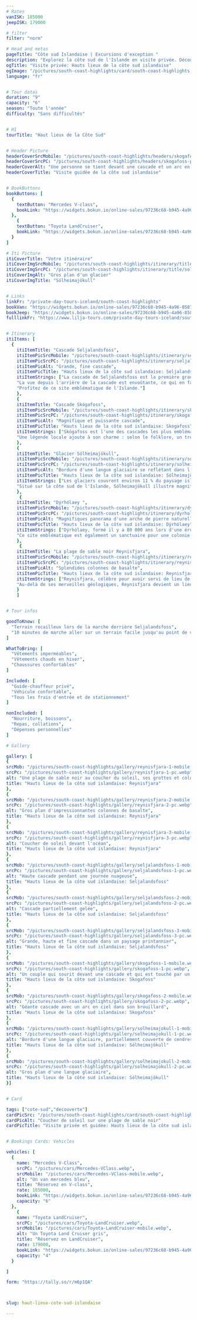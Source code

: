 ```yaml
---
# Rates
vanISK: 185000
jeepISK: 179000

# filter
filter: "norm"

# Head and metas
pageTitle: "Côte sud Islandaise | Excursions d'exception "
description: "Explorez la côte sud de l'Islande en visite privée. Découvrez cascades, plages de sable noir et glaciers. Réservez votre aventure !"
ogTitle: "Visite privée: Hauts lieux de la côte sud islandaise"
ogImage: "/pictures/south-coast-highlights/card/south-coast-highlights.webp"
language: "fr"


# Tour datas
duration: "9"
capacity: "6"
season: "Toute l'année"
difficulty: "Sans difficultés"


# H1
tourTitle: "Haut lieux de la Côte Sud"


# Header Picture
headerCoverSrcMobile: "/pictures/south-coast-highlights/headers/skogafoss-mobile.webp"
headerCoverSrcPC: "/pictures/south-coast-highlights/headers/skogafoss-pc.webp"
headerCoverAlt: "Une personne se tient devant une cascade et un arc en ciel"
headerCoverTitle: "Visite guidée de la côte sud islandaise"


# BookButtons
bookButtons: [
  {
    textButton: "Mercedes V-class",
    bookLink: "https://widgets.bokun.io/online-sales/97236c68-b945-4a96-8587-660bdc4c45fd/experience-calendar/753704"
  },
    {
    textButton: "Toyota LandCruiser",
    bookLink: "https://widgets.bokun.io/online-sales/97236c68-b945-4a96-8587-660bdc4c45fd/experience-calendar/753708"
  }
]

# Iti Picture
itiCoverTitle: "Votre itinéraire"
itiCoverImgSrcMobile: "/pictures/south-coast-highlights/itinerary/title/solheimajokull-Mobile.webp"
itiCoverImgSrcPC: "/pictures/south-coast-highlights/itinerary/title/solheimajokull-PC.webp"
itiCoverImgAlt: "Gros plan d'un glacier"
itiCoverImgTitle: "Sólheimajökull"


# Links
linkFr: "/private-day-tours-iceland/south-coast-highlights"
bookVan: "https://widgets.bokun.io/online-sales/97236c68-b945-4a96-8587-660bdc4c45fd/experience-calendar/753704"
bookJeep: "https://widgets.bokun.io/online-sales/97236c68-b945-4a96-8587-660bdc4c45fd/experience-calendar/753708"
fulllinkFr: "https://www.lilja-tours.com/private-day-tours-iceland/south-coast-highlights"


# Itinerary
itiItems: [
  { 
    itiItemTitle: "Cascade Seljalandsfoss",
    itiItemPicSrcMobile: "/pictures/south-coast-highlights/itinerary/seljalandsfoss/seljalandsfoss-mobile.webp",
    itiItemPicSrcPC: "/pictures/south-coast-highlights/itinerary/seljalandsfoss/seljalandsfoss-pc.webp",
    itiItemPicAlt: "Grande, fine cascade",
    itiItemPicTitle: "Hauts lieux de la côte sud islandaise: Seljalandsfoss",
    itiItemStrings: ["La cascade de Seljalandsfoss est la première grande chute d'eau que vous rencontrerez en longeant la côte sud de l'Islande depuis Reykjavík. Haute de 60 mètres, elle est réputée pour sa particularité unique : une immense grotte derrière la cascade. Cette grotte permet aux visiteurs de marcher derrière la chute d'eau, offrant une perspective inédite et une expérience résonnante.",  
    "La vue depuis l'arrière de la cascade est envoûtante, ce qui en fait un incontournable pour les photographes et les amoureux de la nature. N'oubliez pas votre veste imperméable, car les éclaboussures sont inévitables. Toutefois, gardez à l'esprit qu'en hiver, le chemin derrière la cascade devient impraticable et est fermé pour des raisons de sécurité.",  
    "Profitez de ce site emblématique de l'Islande."]
    },
    {
    itiItemTitle: "Cascade Skógafoss",
    itiItemPicSrcMobile: "/pictures/south-coast-highlights/itinerary/skogafoss/skogafoss-mobile.webp",
    itiItemPicSrcPC: "/pictures/south-coast-highlights/itinerary/skogafoss/skogafoss-pc.webp",
    itiItemPicAlt: "Magnifique et puissante cascade",
    itiItemPicTitle: "Hauts lieux de la côte sud islandaise: Skogafoss",
    itiItemStrings: ["Skógafoss est l'une des cascades les plus emblématiques d'Islande, facilement visible depuis la Route One sur la côte sud. Haute de 60 mètres, sa puissante chute crée une brume envoûtante qui produit souvent des arcs-en-ciel éclatants lors des journées ensoleillées, faisant de cet endroit un paradis pour les photographes. Sa beauté spectaculaire et sa présence majestueuse attirent des visiteurs du monde entier, et sa popularité a explosé après son apparition dans Game of Thrones, attirant fans et voyageurs curieux.",  
    "Une légende locale ajoute à son charme : selon le folklore, un trésor caché par un géant se trouve derrière la cascade. Nombreux sont ceux qui ont tenté de le découvrir, mais le mystère reste entier. Votre guide partagera cette histoire fascinante lors de votre exploration des lieux. Pour les amateurs d'aventure, un escalier à côté de la cascade mène à un point de vue offrant des panoramas à couper le souffle sur les paysages environnants. Découvrez Skógafoss pour admirer cette merveille naturelle majestueuse et percer les mythes qui la rendent si magique."]
    },
    {
    itiItemTitle: "Glacier Sólheimajökull",
    itiItemPicSrcMobile: "/pictures/south-coast-highlights/itinerary/solheimajokull/solheimajökull-mobile.webp",
    itiItemPicSrcPC: "/pictures/south-coast-highlights/itinerary/solheimajokull/solheimajokull-pc.webp",
    itiItemPicAlt: "Bordure d'une langue glaciaire se reflétant dans l'eau",
    itiItemPicTitle: "Hauts lieux de la côte sud islandaise: Sólheimajökull",
    itiItemStrings: ["Les glaciers couvrent environ 11 % du paysage islandais, chacun présentant des caractéristiques uniques façonnées par le temps et la nature. Sólheimajökull ne fait pas exception. Ce glacier magnifique est partiellement recouvert de cendres volcaniques provenant des éruptions voisines, créant un contraste spectaculaire de glace noire et blanche qui captive chaque visiteur. Sa surface accidentée et en constante évolution révèle la puissance brute de la géologie islandaise.",  
    "Situé sur la côte sud de l'Islande, Sólheimajökull illustre magnifiquement le pays du feu et de la glace, où glaciers et volcans coexistent. Les visiteurs peuvent admirer des crevasses, des grottes de glace et des arêtes déchiquetées, offrant un aperçu du jeu dynamique entre le feu et la glace. Des randonnées guidées sur le glacier permettent de s'approcher de cette merveille naturelle, offrant aux aventuriers l'opportunité de vivre la puissance et la beauté de Sólheimajökull de près. Son paysage à couper le souffle et son importance géologique en font une destination incontournable pour ceux qui souhaitent explorer la beauté sauvage et indomptée de l'Islande."]
    },
     {
    itiItemTitle: "Dýrhólaey ",
    itiItemPicSrcMobile: "/pictures/south-coast-highlights/itinerary/dyrholaey/dyrholaey-mobile.webp",
    itiItemPicSrcPC: "/pictures/south-coast-highlights/itinerary/dyrholaey/dyrholaey-pc.webp",
    itiItemPicAlt: "Magnifiques panorama d'une arche de pierre naturelle au dessus de l'océan",
    itiItemPicTitle: "Hauts lieux de la côte sud islandaise: Dýrhólaey",
    itiItemStrings: ["Dýrhólaey, formé il y a 80 000 ans lors d'une éruption volcanique sous-marine, est une destination incontournable sur la côte sud de l'Islande. Son sommet offre des vues panoramiques à couper le souffle sur deux glaciers, des plages de sable noir à perte de vue et une magnifique arche de pierre. Par temps clair, les visiteurs peuvent admirer des paysages spectaculaires qui illustrent à merveille la beauté sauvage de l'Islande.",  
    "Ce site emblématique est également un sanctuaire pour une colonie colorée de macareux pendant les mois d'été, attirant les ornithologues et les photographes. Observer ces oiseaux marins nichant sur les falaises ajoute une touche magique à toute visite. Cependant, Dýrhólaey peut être fermé en hiver pour des raisons de sécurité, il est donc essentiel de planifier votre visite en conséquence. Que vous soyez amoureux de la nature, photographe ou simplement aventurier, Dýrhólaey offre une expérience inoubliable au cœur des paysages dramatiques de l'Islande."]
    },
     {
    itiItemTitle: "La plage de sable noir Reynisfjara",
    itiItemPicSrcMobile: "/pictures/south-coast-highlights/itinerary/reynisfjara/reynisfjara-mobile.webp",
    itiItemPicSrcPC: "/pictures/south-coast-highlights/itinerary/reynisfjara/reynisfjara-pc.webp",
    itiItemPicAlt: "Splendides colonnes de basalte",
    itiItemPicTitle: "Hauts lieux de la côte sud islandaise: Reynisfjara",
    itiItemStrings: ["Reynisfjara, célèbre pour avoir servi de lieu de tournage pour la Dragon Glass Cave dans Game of Thrones, est la plage de sable noir la plus spectaculaire d'Islande. Ses colonnes de basalte saisissantes, ses vagues puissantes et ses falaises dramatiques créent un paysage surréaliste qui attire les visiteurs tout au long de l'année. L'océan Atlantique rugissant ajoute à sa beauté sauvage et indomptée, en faisant un lieu incontournable pour les photographes et les amoureux de la nature.",  
    "Au-delà de ses merveilles géologiques, Reynisfjara devient un lieu de nidification animé pour des milliers d'oiseaux migrateurs pendant l'été, dont l'emblématique macareux. Ces oiseaux marins reviennent chaque année pour se reproduire sur les falaises surplombant le sable noir, offrant une expérience spectaculaire d'observation des oiseaux. Les visiteurs peuvent les voir plonger dans l'océan pour pêcher ou se reposer sur les formations rocheuses escarpées. Cependant, la prudence est de mise, car la plage est connue pour ses dangereuses vagues scélérates. Explorez Reynisfjara pour ressentir la puissance brute de la nature islandaise et découvrir sa faune vibrante."]
    }
    ]


# Tour infos

goodToKnow: [  
  "Terrain rocailleux lors de la marche derrière Seljalandsfoss",  
  "10 minutes de marche aller sur un terrain facile jusqu'au point de vue du glacier"  
]

WhatToBring: [  
  "Vêtements imperméables",  
  "Vêtements chauds en hiver",  
  "Chaussures confortables"  
]

Included: [  
  "Guide-chauffeur privé",  
  "Véhicule confortable",  
  "Tous les frais d'entrée et de stationnement"  
]

nonIncluded: [  
  "Nourriture, boissons",  
  "Repas, collations",  
  "Dépenses personnelles"  
]

# Gallery

gallery: [
{
srcMob: "/pictures/south-coast-highlights/gallery/reynisfjara-1-mobile.webp",
srcPc: "/pictures/south-coast-highlights/gallery/reynisfjara-1-pc.webp",
alt: "Une plage de sable noir au coucher du soleil, ses grottes et colonnes de basalte",
title: "Hauts lieux de la côte sud islandaise: Reynisfjara"
},    
{
srcMob: "/pictures/south-coast-highlights/gallery/reynisfjara-2-mobile.webp",
srcPc: "/pictures/south-coast-highlights/gallery/reynisfjara-2-pc.webp",
alt: "Gros plan d'impressionnantes colonnes de basalte",
title: "Hauts lieux de la côte sud islandaise: Reynisfjara"
},    
{
srcMob: "/pictures/south-coast-highlights/gallery/reynisfjara-3-mobile.webp",
srcPc: "/pictures/south-coast-highlights/gallery/reynisfjara-3-pc.webp",
alt: "Coucher de soleil devant l'océan",
title: "Hauts lieux de la côte sud islandaise: Reynisfjara"
},  
{
srcMob: "/pictures/south-coast-highlights/gallery/seljalandsfoss-1-mobile.webp",
srcPc: "/pictures/south-coast-highlights/gallery/seljalandsfoss-1-pc.webp",
alt: "Haute cascade pendant une journée nuageuse",
title: "Hauts lieux de la côte sud islandaise: Seljalandsfoss"
},  
{
srcMob: "/pictures/south-coast-highlights/gallery/seljalandsfoss-2-mobile.webp",
srcPc: "/pictures/south-coast-highlights/gallery/seljalandsfoss-2-pc.webp",
alt: "Cascade partiellement gelée",
title: "Hauts lieux de la côte sud islandaise: Seljalandsfoss"
},   
{
srcMob: "/pictures/south-coast-highlights/gallery/seljalandsfoss-3-mobile.webp",
srcPc: "/pictures/south-coast-highlights/gallery/seljalandsfoss-3-pc.webp",
alt: "Grande, haute et fine cascade dans un paysage printannier",
title: "Hauts lieux de la côte sud islandaise: Seljalandsfoss"
},    
{
srcMob: "/pictures/south-coast-highlights/gallery/skogafoss-1-mobile.webp",
srcPc: "/pictures/south-coast-highlights/gallery/skogafoss-1-pc.webp",
alt: "Un couple qui sourit devant une cascade et qui est touché par un arc-en-ciel",
title: "Hauts lieux de la côte sud islandaise: Skogafoss"
},  
{
srcMob: "/pictures/south-coast-highlights/gallery/skogafoss-2-mobile.webp",
srcPc: "/pictures/south-coast-highlights/gallery/skogafoss-2-pc.webp",
alt: "Géante cascade avec un arc en ciel dans son brouillard",
title: "Hauts lieux de la côte sud islandaise: Skogafoss"
},  
{
srcMob: "/pictures/south-coast-highlights/gallery/solheimajokull-1-mobile.webp",
srcPc: "/pictures/south-coast-highlights/gallery/solheimajokull-1-pc.webp",
alt: "Bordure d'une langue glaciaire, partiellement couverte de cendres volcaniques",
title: "Hauts lieux de la côte sud islandaise: Sólheimajökull"
},  
{
srcMob: "/pictures/south-coast-highlights/gallery/solheimajokull-2-mobile.webp",
srcPc: "/pictures/south-coast-highlights/gallery/solheimajokull-2-pc.webp",
alt: "Gros plan d'une langue glaciaire",
title: "Hauts lieux de la côte sud islandaise: Sólheimajökull"
}]


# Card

tags: ["cote-sud","decouverte"]
cardPicSrc: "/pictures/south-coast-highlights/card/south-coast-highlights.webp"
cardPicAlt: "Coucher de soleil sur une plage de sable noir"
cardPicTitle: "Visite privée et guidée: Hauts lieux de la côte sud islandaise"


# Bookings Cards: Vehicles

vehicles: [
  {
    name: "Mercedes V-Class",
    srcPC: "/pictures/cars/Mercedes-VClass.webp",
    srcMobile: "/pictures/cars/Mercedes-VClass-mobile.webp",
    alt: "Un van mercedes bleu",
    title: "Réservez en V-class",
    rate: 185000,
    bookLink: "https://widgets.bokun.io/online-sales/97236c68-b945-4a96-8587-660bdc4c45fd/experience-calendar/753704",
    capacity: "6"
  },
    {
    name: "Toyota LandCruiser",
    srcPC: "/pictures/cars/Toyota-LandCruiser.webp",
    srcMobile: "/pictures/cars/Toyota-LandCruiser-mobile.webp",
    alt: "Un Toyota Land Cruiser gris",
    title: "Réservez en LandCruiser",
    rate: 179000,
    bookLink: "https://widgets.bokun.io/online-sales/97236c68-b945-4a96-8587-660bdc4c45fd/experience-calendar/753708",
    capacity: "4"
  }

]

form: "https://tally.so/r/m6p1QA"



slug: haut-lieux-cote-sud-islandaise

---
```

